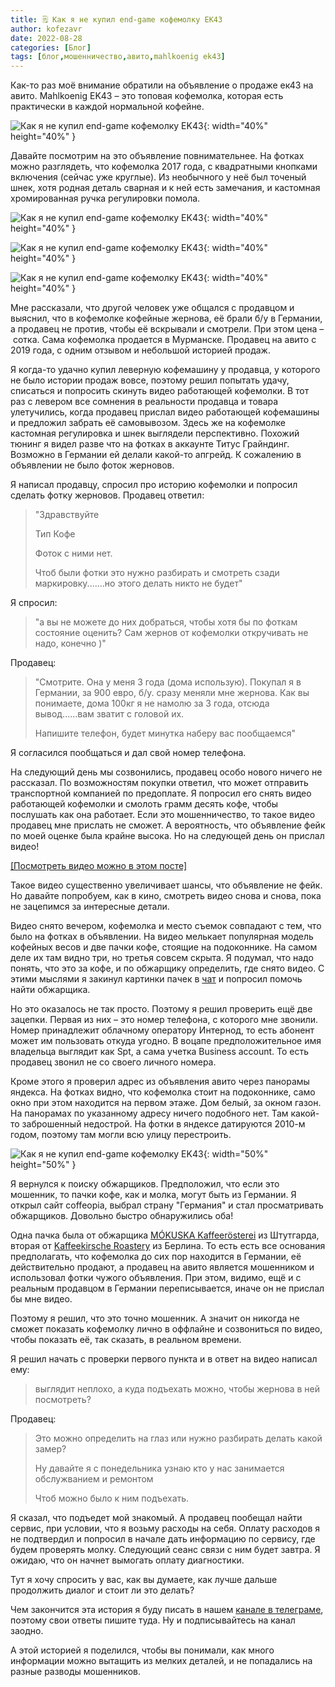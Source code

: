 ```yaml
---
title: 🗒 Как я не купил end-game кофемолку EK43
author: kofezavr
date: 2022-08-28
categories: [Блог]
tags: [блог,мошенничество,авито,mahlkoenig ek43]
--- 
```


Как-то раз моё внимание обратили на объявление о продаже ек43 на авито. Mahlkoenig EK43 – это топовая кофемолка, которая есть практически в каждой нормальной кофейне. 

![Как я не купил end-game кофемолку EK43](/assets/img/posts/22/08/ek43-scam-04.jpg){: width="40%" height="40%" } 
<!--more-->

Давайте посмотрим на это объявление повнимательнее. На фотках можно разглядеть, что кофемолка 2017 года, с квадратными кнопками включения (сейчас уже круглые). Из необычного у неё был точеный шнек, хотя родная деталь сварная и к ней есть замечания, и кастомная хромированная ручка регулировки помола. 

![Как я не купил end-game кофемолку EK43](/assets/img/posts/22/08/ek43-scam-03.jpg){: width="40%" height="40%" }

![Как я не купил end-game кофемолку EK43](/assets/img/posts/22/08/ek43-scam-05.jpg){: width="40%" height="40%" } 

![Как я не купил end-game кофемолку EK43](/assets/img/posts/22/08/ek43-scam-02.jpg){: width="40%" height="40%" }

Мне рассказали, что другой человек уже общался с продавцом и выяснил, что в кофемолке кофейные жернова, её брали б/у в Германии, а продавец не против, чтобы её вскрывали и смотрели. При этом цена – сотка. Сама кофемолка продается в Мурманске. Продавец на авито с 2019 года, с одним отзывом и небольшой историей продаж. 

Я когда-то удачно купил леверную кофемашину у продавца, у которого не было истории продаж вовсе, поэтому решил попытать удачу, списаться и попросить скинуть видео работающей кофемолки. В тот раз с левером все сомнения в реальности продавца и товара улетучились, когда продавец прислал видео работающей кофемашины и предложил забрать её самовывозом. Здесь же на кофемолке кастомная регулировка и шнек выглядели перспективно. Похожий тюнинг я видел разве что на фотках в аккаунте Титус Грайндинг. Возможно в Германии ей делали какой-то апгрейд. К сожалению в объявлении не было фоток жерновов.

Я написал продавцу, спросил про историю кофемолки и попросил сделать фотку жерновов. Продавец ответил:
> "Здравствуйте
>
> Тип Кофе
>
> Фоток с ними нет.
>
> Чтоб были фотки это нужно разбирать и смотреть сзади маркировку.......но этого делать никто не будет"

Я спросил: 
> "а вы не можете до них добраться, чтобы хотя бы по фоткам состояние оценить? Сам жернов от кофемолки откручивать не надо, конечно )"

Продавец:
> "Смотрите. Она у меня 3 года (дома использую). Покупал я в Германии, за 900 евро, б/у. сразу меняли мне жернова. Как вы понимаете, дома 100кг я не намолю за 3 года, отсюда вывод......вам зватит с головой их.
>
> Напишите телефон, будет минутка наберу вас пообщаемся"

Я согласился пообщаться и дал свой номер телефона.

На следующий день мы созвонились, продавец особо нового ничего не рассказал. По возможностям покупки ответил, что может отправить транспортной компанией по предоплате. Я попросил его снять видео работающей кофемолки и смолоть грамм десять кофе, чтобы послушать как она работает. Если это мошенничество, то такое видео продавец мне прислать не сможет. А вероятность, что объявление фейк по моей оценке была крайне высока. Но на следующей день он прислал видео!

[[Посмотреть видео можно в этом посте]](https://t.me/coffeesaurus/466)

Такое видео существенно увеличивает шансы, что объявление не фейк. Но давайте попробуем, как в кино, смотреть видео снова и снова, пока не зацепимся за интересные детали.

Видео снято вечером, кофемолка и место съемок совпадают с тем, что было на фотках в объявлении. На видео мелькает популярная модель кофейных весов и две пачки кофе, стоящие на подоконнике. На самом деле их там видно три, но третья совсем скрыта. Я подумал, что надо понять, что это за кофе, и по обжарщику определить, где снято видео. С этими мыслями я закинул картинки пачек в [чат](https://t.me/kofezavr/622796) и попросил помочь найти обжарщика.

Но это оказалось не так просто. Поэтому я решил проверить ещё две зацепки. Первая из них – это номер телефона, с которого мне звонили. Номер принадлежит облачному оператору Интернод, то есть абонент может им пользовать откуда угодно. В воцапе предположительное имя владельца выглядит как Spt, а сама учетка Business account. То есть продавец звонил не со своего личного номера.

Кроме этого я проверил адрес из объявления авито через панорамы яндекса. На фотках видно, что кофемолка стоит на подоконнике, само окно при этом находится на первом этаже. Дом белый, за окном газон. На панорамах по указанному адресу ничего подобного нет. Там какой-то заброшенный недострой. На фотки в яндексе датируются 2010-м годом, поэтому там могли всю улицу перестроить.

![Как я не купил end-game кофемолку EK43](/assets/img/posts/22/08/ek43-scam-01.jpg){: width="50%" height="50%" }

Я вернулся к поиску обжарщиков. Предположил, что если это мошенник, то пачки кофе, как и молка, могут быть из Германии. Я открыл сайт coffeopia, выбрал страну "Германия" и стал просматривать обжарщиков. Довольно быстро обнаружились оба! 

Одна пачка была от обжарщика [MÓKUSKA Kaffeerösterei](https://t.me/kofezavr/622872) из Штутгарда, вторая от [Kaffeekirsche Roastery](https://t.me/kofezavr/622878) из Берлина. То есть есть все основания предполагать, что кофемолка до сих пор находится в Германии, её действительно продают, а продавец на авито является мошенником и использовал фотки чужого объявления. При этом, видимо, ещё и с реальным продавцом в Германии переписывается, иначе он не прислал бы мне видео.

Поэтому я решил, что это точно мошенник. А значит он никогда не сможет показать кофемолку лично в оффлайне и созвониться по видео, чтобы показать её, так сказать, в реальном времени. 

Я решил начать с проверки первого пункта и в ответ на видео написал ему:
> выглядит неплохо, а куда подъехать можно, чтобы жернова в ней посмотреть?

Продавец:
> Это можно определить на глаз или нужно разбирать делать какой замер?
>
> Ну давайте я с понедельника узнаю кто у нас занимается обслужванием и ремонтом
>
> Чтоб можно было к ним подъехать.

Я сказал, что подъедет мой знакомый. А продавец пообещал найти сервис, при условии, что я возьму расходы на себя. Оплату расходов я не подтвердил и попросил в начале дать информацию по сервису, где будем проверять молку. Следующий сеанс связи с ним будет завтра. Я ожидаю, что он начнет вымогать оплату диагностики.

Тут я хочу спросить у вас, как вы думаете, как лучше дальше продолжить диалог и стоит ли это делать?

Чем закончится эта история я буду писать в нашем [канале в телеграме](https://t.me/coffeesaurus/466), поэтому свои ответы пишите туда. Ну и подписывайтесь на канал заодно.

А этой историей я поделился, чтобы вы понимали, как много информации можно вытащить из мелких деталей, и не попадались на разные разводы мошенников.
